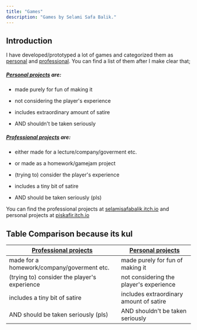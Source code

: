 ```yaml
---
title: "Games"
description: "Games by Selami Safa Balik."
---
```

## Introduction
I have developed/prototyped a lot of games and categorized them as [personal](https://piskafir.itch.io/) and [professional](https://selamisafabalik.itch.io/). You can find a list of them after I make clear that;
##### [Personal projects](https://piskafir.itch.io/) are:

- made purely for fun of making it

- not considering the player's experience

- includes extraordinary amount of satire

- AND shouldn't be taken seriously

##### [Professional projects](https://selamisafabalik.itch.io/) are:

- either made for a lecture/company/goverment etc.

- or made as a homework/gamejam project

- (trying to) consider the player's experience

- includes a tiny bit of satire

- AND should be taken seriously (pls)

You can find the professional projects at [selamisafabalik.itch.io](https://selamisafabalik.itch.io) and personal projects at [piskafir.itch.io](https://piskafir.itch.io)

## Table Comparison because its kul
|[Professional projects](https://selamisafabalik.itch.io/) |[Personal projects](https://piskafir.itch.io/)|
|--|--|
|made for a homework/company/goverment etc.|made purely for fun of making it|
|(trying to) consider the player's experience|not considering the player's experience|
|includes a tiny bit of satire|includes extraordinary amount of satire|
|AND should be taken seriously (pls)|AND shouldn't be taken seriously|
